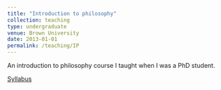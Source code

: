 ```yaml
---
title: "Introduction to philosophy"
collection: teaching
type: undergraduate
venue: Brown University
date: 2013-01-01
permalink: /teaching/IP
---
```

An introduction to philosophy course I taught when I was a PhD student.

[Syllabus](../assets/IntroPhil_Fall2013.pdf)
